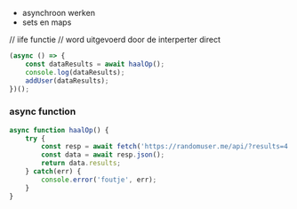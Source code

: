 - asynchroon werken
- sets en maps

// iife functie
// word uitgevoerd door de interperter direct
```js
(async () => {
    const dataResults = await haalOp();
    console.log(dataResults);
    addUser(dataResults);
})(); 
```


### async function
```js
async function haalOp() {
    try {
        const resp = await fetch('https://randomuser.me/api/?results=4');
        const data = await resp.json();
        return data.results;
    } catch(err) {
        console.error('foutje', err);
    }
}
```